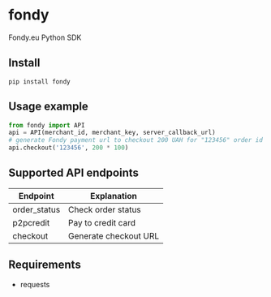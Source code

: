 # fondy

Fondy.eu Python SDK

## Install

```shell
pip install fondy
```

## Usage example

```python
from fondy import API
api = API(merchant_id, merchant_key, server_callback_url)
# generate Fondy payment url to checkout 200 UAH for "123456" order id
api.checkout('123456', 200 * 100)
```

## Supported API endpoints

|Endpoint        |Explanation           |
|----------------|----------------------|
|order_status    |Check order status    |
|p2pcredit       |Pay to credit card    |
|checkout        |Generate checkout URL |

## Requirements

- requests
